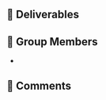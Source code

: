 <!-- 1. PRのタイトルを編集（e.g., Whiteboard Session <Week N>: GroupName） -->

## 🎁 Deliverables <!-- 2. 提出物の概要を簡潔に記載 -->



## 🚀 Group Members <!-- 3.グループメンバーを記載 -->

- 

## 💬 Comments <!-- 4. 提出内容に関するコメント・セルフレビュー等を記載（あれば） -->
